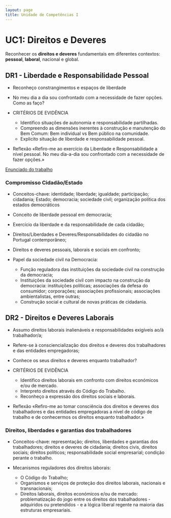 ```yaml
---
layout: page
title: Unidade de Competências I
---
```


# UC1: Direitos e Deveres
Reconhecer os **direitos e deveres** fundamentais em diferentes contextos: **pessoal**, **laboral**, nacional e global.



## DR1 - Liberdade e Responsabilidade Pessoal
- Reconheço constrangimentos e espaços de liberdade
- No meu dia a dia sou confrontado com a necessidade de fazer opções. Como as faço?


- CRITÉRIOS DE EVIDÊNCIA
  - Identifico situações de autonomia e responsabilidade partilhadas.
  - Compreendo as dimensões inerentes à construção e manutenção do Bem Comum: Bem individual vs Bem público na comunidade.
  - Explicito situação de liberdade e responsabilidade pessoal.

- Reflexão
«Refiro-me ao exercício da Liberdade e Responsabilidade a nível pessoal. No meu dia-a-dia sou confrontado com a necessidade de fazer opções.»

[Enunciado do trabalho](https://github.com/aesjemiguel/EFA-C2/blob/main/AESJE_EFA_C2_UC1_DR1_1.pdf)

### Compromisso Cidadão/Estado
- Conceitos-chave: identidade; liberdade; igualdade; participação; cidadania; Estado; democracia; sociedade civil; organização política dos estados democráticos

- Conceito de liberdade pessoal em democracia;
- Exercício da liberdade e da responsabilidade de cada cidadão;
- Direitos/Liberdades e Deveres/Responsabilidades do cidadão no Portugal contemporâneo;
- Direitos e deveres pessoais, laborais e sociais em confronto;
- Papel da sociedade civil na Democracia:
  - Função reguladora das instituições da sociedade civil na construção da democracia;
   - Instituições da sociedade civil com impacto na construção da democracia: instituições políticas; associações da defesa do consumidor; corporações; associações profissionais; associações ambientalistas, entre outras;
   - Construção social e cultural de novas práticas de cidadania.

## DR2 - Direitos e Deveres Laborais
- Assumo direitos laborais inalienáveis e responsabilidades exigíveis ao/à trabalhador/a;
- Refere-se à consciencialização dos direitos e deveres  dos trabalhadores  e das entidades empregadoras;
- Conhece os seus direitos e deveres enquanto trabalhador?

- CRITÉRIOS DE EVIDÊNCIA
  - Identifico direitos laborais em confronto com direitos económicos e/ou de mercado.
  - Interpreto direitos através do Código do Trabalho.
  - Reconheço a expressão dos direitos sociais e laborais.

- Reflexão
«Refiro-me ao tomar consciência dos direitos e deveres dos trabalhadores e das entidades empregadoras a nível de código de trabalho e de conhecermos os direitos enquanto trabalhador.»

### Direitos, liberdades e garantias dos trabalhadores

- Conceitos-chave: representação; direitos, liberdades e garantias dos trabalhadores; direitos e deveres de cidadania; direitos civis, direitos sociais; direitos políticos; responsabilidade social empresarial; condição perante o trabalho.

- Mecanismos reguladores dos direitos laborais:
  - O Código do Trabalho;
  - Organismos e serviços de proteção dos direitos laborais, nacionais e transnacionais;
  - Direitos laborais, direitos económicos e/ou de mercado: problematização do jogo entre os direitos dos trabalhadores - adquiridos ou pretendidos - e a lógica liberal regente na maioria das estruturas empresariais.
